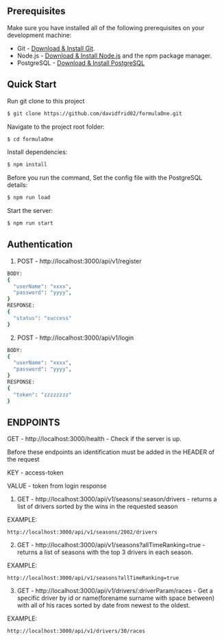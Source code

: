 ## Prerequisites

Make sure you have installed all of the following prerequisites on your development machine:

-   Git - [Download & Install Git](https://git-scm.com/downloads).
-   Node.js - [Download & Install Node.js](https://nodejs.org/en/download/) and the npm package manager.
-   PostgreSQL - [Download & Install PostgreSQL](https://www.postgresql.org/download/)

## Quick Start

Run git clone to this project

```bash
$ git clone https://github.com/davidfrid02/formulaOne.git
```

Navigate to the project root folder:

```bash
$ cd formulaOne
```

Install dependencies:

```bash
$ npm install
```

Before you run the command, Set the config file with the PostgreSQL details:

```bash
$ npm run load
```

Start the server:

```bash
$ npm run start
```

## Authentication

1) POST - http://localhost:3000/api/v1/register
```bash
BODY:
{
  "userName": "xxxx",
  "password": "yyyy",
}
RESPONSE:
{
  "status": "success" 
}
```

2) POST - http://localhost:3000/api/v1/login
```bash
BODY:
{
  "userName": "xxxx",
  "password": "yyyy",
}
RESPONSE:
{
  "token": "zzzzzzzz"
}
```


## ENDPOINTS
GET - http://localhost:3000/health - Check if the server is up.

Before these endpoints an identification must be added in the HEADER of the request

KEY - access-token

VALUE - token from login response

1. GET - http://localhost:3000/api/v1/seasons/:season/drivers - returns a list of drivers sorted by the wins in the requested season

EXAMPLE:
```
http://localhost:3000/api/v1/seasons/2002/drivers
```
2. GET - http://localhost:3000/api/v1/seasons?allTimeRanking=true - returns a list of seasons with the top 3 drivers in each season.

EXAMPLE:
```
http://localhost:3000/api/v1/seasons?allTimeRanking=true
```
3. GET - http://localhost:3000/api/v1/drivers/:driverParam/races - Get a specific driver by id or name(forename surname with space between) with all of his races sorted by date from newest to the oldest.

EXAMPLE:
```
http://localhost:3000/api/v1/drivers/30/races
```

